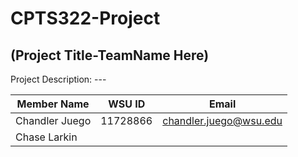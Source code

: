 # CPTS322-Project

## (Project Title-TeamName Here)

Project Description: ---

| Member Name | WSU ID | Email |
|----------|----------|----------|
| Chandler Juego | 11728866 | chandler.juego@wsu.edu |
| Chase Larkin |  | |